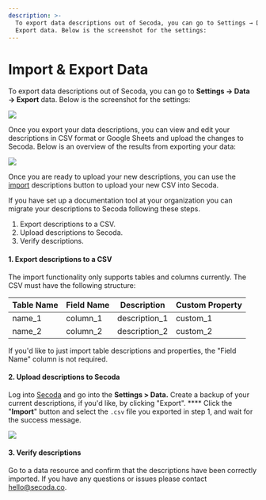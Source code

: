 ```yaml
---
description: >-
  To export data descriptions out of Secoda, you can go to Settings → Data →
  Export data. Below is the screenshot for the settings:
---
```


# Import & Export Data

To export data descriptions out of Secoda, you can go to **Settings → Data → Export** data. Below is the screenshot for the settings:

![](https://downloads.intercomcdn.com/i/o/479023790/087180613e872cdfea7575be/image.png)

Once you export your data descriptions, you can view and edit your descriptions in CSV format or Google Sheets and upload the changes to Secoda. Below is an overview of the results from exporting your data:

![](https://downloads.intercomcdn.com/i/o/479024560/e11a327cdeaf2b0a6b454c94/image.png)

Once you are ready to upload your new descriptions, you can use the [import](https://help.secoda.co/en/articles/5076799-import-descriptions-properties) descriptions button to upload your new CSV into Secoda.

If you have set up a documentation tool at your organization you can migrate your descriptions to Secoda following these steps.

1. Export descriptions to a CSV.
2. Upload descriptions to Secoda.
3. Verify descriptions.

#### 1. Export descriptions to a CSV <a href="#h_da2aba5589" id="h_da2aba5589"></a>

The import functionality only supports tables and columns currently. The CSV must have the following structure:

| **Table Name** | **Field Name** | **Description** | **Custom Property** |
| -------------- | -------------- | --------------- | ------------------- |
| name\_1        | column\_1      | description\_1  | custom\_1           |
| name\_2        | column\_2      | description\_2  | custom\_2           |

If you'd like to just import table descriptions and properties, the "Field Name" column is not required.

#### 2. Upload descriptions to Secoda <a href="#h_1114a0b4bd" id="h_1114a0b4bd"></a>

Log into [Secoda](https://app.secoda.co) and go into the **Settings > Data.** Create a backup of your current descriptions, if you'd like, by clicking "Export". \*\*\*\* Click the "**Import**" button and select the `.csv` file you exported in step 1, and wait for the success message.

![](https://downloads.intercomcdn.com/i/o/476467923/871c34f704da3d8948de7707/image.png)

#### 3. Verify descriptions <a href="#h_47949f1af3" id="h_47949f1af3"></a>

Go to a data resource and confirm that the descriptions have been correctly imported. If you have any questions or issues please contact [hello@secoda.co](mailto:hello@secoda.co).
